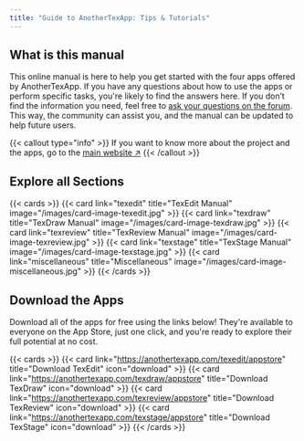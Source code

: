 ```yaml
---
title: "Guide to AnotherTexApp: Tips & Tutorials"
---
```


## What is this manual

This online manual is here to help you get started with the four apps offered by AnotherTexApp. If you have any questions about how to use the apps or perform specific tasks, you're likely to find the answers here. If you don’t find the information you need, feel free to [ask your questions on the forum](https://forum.anothertexapp.com). This way, the community can assist you, and the manual can be updated to help future users.

{{< callout type="info" >}}
If you want to know more about the project and the apps, go to the [main website ↗](https://anothertexapp.com)
{{< /callout >}}

## Explore all Sections

{{< cards >}}
  {{< card link="texedit" title="TexEdit Manual" image="/images/card-image-texedit.jpg" >}}
  {{< card link="texdraw" title="TexDraw Manual" image="/images/card-image-texdraw.jpg" >}}
  {{< card link="texreview" title="TexReview Manual" image="/images/card-image-texreview.jpg" >}}
  {{< card link="texstage" title="TexStage Manual" image="/images/card-image-texstage.jpg" >}}
  {{< card link="miscellaneous" title="Miscellaneous" image="/images/card-image-miscellaneous.jpg" >}}
{{< /cards >}}

## Download the Apps

Download all of the apps for free using the links below! They're available to everyone on the App Store, just one click, and you're ready to explore their full potential at no cost.

{{< cards >}}
  {{< card link="https://anothertexapp.com/texedit/appstore" title="Download TexEdit" icon="download" >}}
  {{< card link="https://anothertexapp.com/texdraw/appstore" title="Download TexDraw" icon="download" >}}
  {{< card link="https://anothertexapp.com/texreview/appstore" title="Download TexReview" icon="download" >}}
  {{< card link="https://anothertexapp.com/texstage/appstore" title="Download TexStage" icon="download" >}}
{{< /cards >}}
